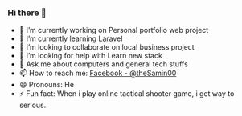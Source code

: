 ### Hi there 👋

- 🔭 I’m currently working on Personal portfolio web project
- 🌱 I’m currently learning Laravel
- 👯 I’m looking to collaborate on local business project
- 🤔 I’m looking for help with Learn new stack
- 💬 Ask me about computers and general tech stuffs
- 📫 How to reach me: [Facebook - @theSamin00](https://www.facebook.com/theSamin00/) 
- 😄 Pronouns: He
- ⚡ Fun fact: When i play online tactical shooter game, i get way to serious.

